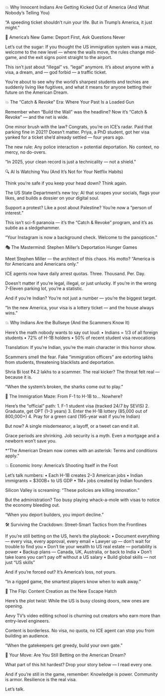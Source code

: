💥 Why Innocent Indians Are Getting Kicked Out of America (And What Nobody’s Telling You)

“A speeding ticket shouldn’t ruin your life. But in Trump’s America, it just might.”

👀 America’s New Game: Deport First, Ask Questions Never

Let’s cut the sugar: If you thought the US immigration system was a maze, welcome to the new level — where the walls move, the rules change mid-game, and the exit signs point straight to the airport.

This isn’t just about “illegal” vs. “legal” anymore. It’s about anyone with a visa, a dream, and — god forbid — a traffic ticket.

You’re about to see why the world’s sharpest students and techies are suddenly living like fugitives, and what it means for anyone betting their future on the American Dream.

💥 The “Catch & Revoke” Era: Where Your Past Is a Loaded Gun

Remember when “Build the Wall” was the headline? Now it’s “Catch & Revoke” — and the net is wide.

One minor brush with the law? Congrats, you’re on ICE’s radar. Paid that parking fine in 2021? Doesn’t matter. Priya, a PhD student, got her visa yanked for a ticket she’d already settled — four years ago.

The new rule: Any police interaction = potential deportation. No context, no mercy, no do-overs.

“In 2025, your clean record is just a technicality — not a shield.”

🔍 AI Is Watching You (And It’s Not for Your Netflix Habits)

Think you’re safe if you keep your head down? Think again.

The US State Department’s new toy: AI that scrapes your socials, flags your likes, and builds a dossier on your digital soul.

Support a protest? Like a post about Palestine? You’re now a “person of interest.”

This isn’t sci-fi paranoia — it’s the “Catch & Revoke” program, and it’s as subtle as a sledgehammer.

“Your Instagram is now a background check. Welcome to the panopticon.”

🎭 The Mastermind: Stephen Miller’s Deportation Hunger Games

Meet Stephen Miller — the architect of this chaos. His motto? “America is for Americans and Americans only.”

ICE agents now have daily arrest quotas. Three. Thousand. Per. Day.

Doesn’t matter if you’re legal, illegal, or just unlucky. If you’re in the wrong 7-Eleven parking lot, you’re a statistic.

And if you’re Indian? You’re not just a number — you’re the biggest target.

“In the new America, your visa is a lottery ticket — and the house always wins.”

💥 Why Indians Are the Bullseye (And the Scammers Know It)

Here’s the math nobody wants to say out loud:
	•	Indians = 1/3 of all foreign students
	•	72% of H-1B holders
	•	50% of recent student visa revocations

Translation: If you’re Indian, you’re the main character in this horror show.

Scammers smell the fear. Fake “immigration officers” are extorting lakhs from students, threatening blacklists and deportation.

Shria Bi lost ₹4.2 lakhs to a scammer. The real kicker? The threat felt real — because it is.

“When the system’s broken, the sharks come out to play.”

🧠 The Immigration Maze: From F-1 to H-1B to… Nowhere?

Here’s the “official” path:
	1.	F-1 student visa (tracked 24/7 by SEVIS)
	2.	Graduate, get OPT (1–3 years)
	3.	Enter the H-1B lottery (85,000 out of 800,000+)
	4.	Pray for a green card (195-year wait if you’re Indian)

But now? A single misdemeanor, a layoff, or a tweet can end it all.

Grace periods are shrinking. Job security is a myth. Even a mortgage and a newborn won’t save you.

*“The American Dream now comes with an asterisk: Terms and conditions apply.”

💥 Economic Irony: America’s Shooting Itself in the Foot

Let’s talk numbers:
	•	Each H-1B creates 2–3 American jobs
	•	Indian immigrants = $300B+ to US GDP
	•	1M+ jobs created by Indian founders

Silicon Valley is screaming: “These policies are killing innovation.”

But the administration? Too busy playing whack-a-mole with visas to notice the economy bleeding out.

“When you deport builders, you import decline.”

🛠️ Surviving the Crackdown: Street-Smart Tactics from the Frontlines

If you’re still betting on the US, here’s the playbook:
	•	Document everything — every visa, every approval, every email
	•	Lawyer up — don’t wait for trouble to find you
	•	Don’t tie your wealth to US real estate — portability is power
	•	Backup plans — Canada, UK, Australia, or back to India
	•	Don’t take loans you can’t pay off without a US salary
	•	Build global skills — not just “US skills”

And if you’re forced out? It’s America’s loss, not yours.

“In a rigged game, the smartest players know when to walk away.”

🧃 The Flip: Content Creation as the New Escape Hatch

Here’s the plot twist: While the US is busy closing doors, new ones are opening.

Aevy TV’s video editing school is churning out creators who earn more than entry-level engineers.

Content is borderless. No visa, no quota, no ICE agent can stop you from building an audience.

“When the gatekeepers get greedy, build your own gate.”

🚪 Your Move: Are You Still Betting on the American Dream?

What part of this hit hardest? Drop your story below — I read every one.

And if you’re still in the game, remember: Knowledge is power. Community is armor. Resilience is the real visa.

Let’s talk.